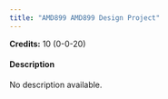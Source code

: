 ```yaml
---
title: "AMD899 AMD899 Design Project"
---
```

**Credits:** 10 (0-0-20)

#### Description
No description available.